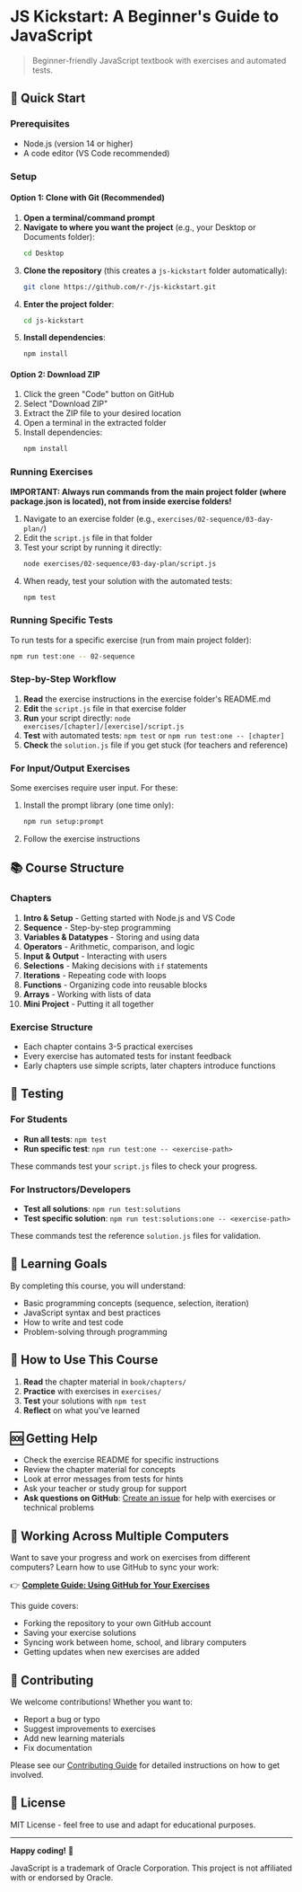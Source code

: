 # JS Kickstart: A Beginner's Guide to JavaScript

> Beginner-friendly JavaScript textbook with exercises and automated tests.  


## 🚀 Quick Start

### Prerequisites
- Node.js (version 14 or higher)
- A code editor (VS Code recommended)

### Setup

#### Option 1: Clone with Git (Recommended)
1. **Open a terminal/command prompt**
2. **Navigate to where you want the project** (e.g., your Desktop or Documents folder):
   ```bash
   cd Desktop
   ```
3. **Clone the repository** (this creates a `js-kickstart` folder automatically):
   ```bash
   git clone https://github.com/r-/js-kickstart.git
   ```
4. **Enter the project folder**:
   ```bash
   cd js-kickstart
   ```
5. **Install dependencies**:
   ```bash
   npm install
   ```

#### Option 2: Download ZIP
1. Click the green "Code" button on GitHub
2. Select "Download ZIP"
3. Extract the ZIP file to your desired location
4. Open a terminal in the extracted folder
5. Install dependencies:
   ```bash
   npm install
   ```

### Running Exercises

**IMPORTANT: Always run commands from the main project folder (where package.json is located), not from inside exercise folders!**

1. Navigate to an exercise folder (e.g., `exercises/02-sequence/03-day-plan/`)
2. Edit the `script.js` file in that folder
3. Test your script by running it directly:
   ```bash
   node exercises/02-sequence/03-day-plan/script.js
   ```
4. When ready, test your solution with the automated tests:
   ```bash
   npm test
   ```

### Running Specific Tests

To run tests for a specific exercise (run from main project folder):
```bash
npm run test:one -- 02-sequence
```

### Step-by-Step Workflow

1. **Read** the exercise instructions in the exercise folder's README.md
2. **Edit** the `script.js` file in that exercise folder
3. **Run** your script directly: `node exercises/[chapter]/[exercise]/script.js`
4. **Test** with automated tests: `npm test` or `npm run test:one -- [chapter]`
5. **Check** the `solution.js` file if you get stuck (for teachers and reference)

### For Input/Output Exercises

Some exercises require user input. For these:
1. Install the prompt library (one time only):
   ```bash
   npm run setup:prompt
   ```
2. Follow the exercise instructions

## 📚 Course Structure

### Chapters
1. **Intro & Setup** - Getting started with Node.js and VS Code
2. **Sequence** - Step-by-step programming
3. **Variables & Datatypes** - Storing and using data
4. **Operators** - Arithmetic, comparison, and logic
5. **Input & Output** - Interacting with users
6. **Selections** - Making decisions with `if` statements
7. **Iterations** - Repeating code with loops
8. **Functions** - Organizing code into reusable blocks
9. **Arrays** - Working with lists of data
10. **Mini Project** - Putting it all together

### Exercise Structure
- Each chapter contains 3-5 practical exercises
- Every exercise has automated tests for instant feedback
- Early chapters use simple scripts, later chapters introduce functions

## 🧪 Testing

### For Students
- **Run all tests**: `npm test`
- **Run specific test**: `npm run test:one -- <exercise-path>`

These commands test your `script.js` files to check your progress.

### For Instructors/Developers
- **Test all solutions**: `npm run test:solutions`
- **Test specific solution**: `npm run test:solutions:one -- <exercise-path>`

These commands test the reference `solution.js` files for validation.

## 🎯 Learning Goals

By completing this course, you will understand:
- Basic programming concepts (sequence, selection, iteration)
- JavaScript syntax and best practices
- How to write and test code
- Problem-solving through programming

## 📖 How to Use This Course

1. **Read** the chapter material in `book/chapters/`
2. **Practice** with exercises in `exercises/`
3. **Test** your solutions with `npm test`
4. **Reflect** on what you've learned

## 🆘 Getting Help

- Check the exercise README for specific instructions
- Review the chapter material for concepts
- Look at error messages from tests for hints
- Ask your teacher or study group for support
- **Ask questions on GitHub**: [Create an issue](https://github.com/r-/js-kickstart/issues) for help with exercises or technical problems

## 🐙 Working Across Multiple Computers

Want to save your progress and work on exercises from different computers? Learn how to use GitHub to sync your work:

👉 **[Complete Guide: Using GitHub for Your Exercises](docs/using-github.md)**

This guide covers:
- Forking the repository to your own GitHub account
- Saving your exercise solutions
- Syncing work between home, school, and library computers
- Getting updates when new exercises are added

## 🤝 Contributing

We welcome contributions! Whether you want to:
- Report a bug or typo
- Suggest improvements to exercises
- Add new learning materials
- Fix documentation

Please see our [Contributing Guide](CONTRIBUTING.md) for detailed instructions on how to get involved.

## 📄 License

MIT License - feel free to use and adapt for educational purposes.

---

**Happy coding!** 🎉

JavaScript is a trademark of Oracle Corporation. This project is not affiliated with or endorsed by Oracle.
